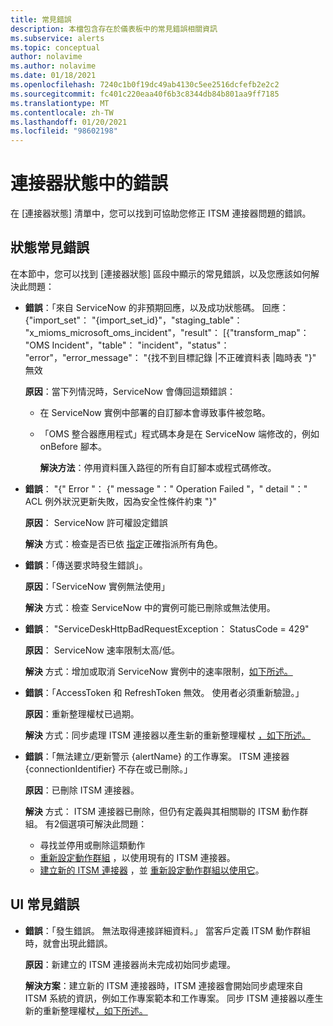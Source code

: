 ```yaml
---
title: 常見錯誤
description: 本檔包含存在於儀表板中的常見錯誤相關資訊
ms.subservice: alerts
ms.topic: conceptual
author: nolavime
ms.author: nolavime
ms.date: 01/18/2021
ms.openlocfilehash: 7240c1b0f19dc49ab4130c5ee2516dcfefb2e2c2
ms.sourcegitcommit: fc401c220eaa40f6b3c8344db84b801aa9ff7185
ms.translationtype: MT
ms.contentlocale: zh-TW
ms.lasthandoff: 01/20/2021
ms.locfileid: "98602198"
---
```

# <a name="errors-in-the-connector-status"></a>連接器狀態中的錯誤

在 [連接器狀態] 清單中，您可以找到可協助您修正 ITSM 連接器問題的錯誤。

## <a name="status-common-errors"></a>狀態常見錯誤

在本節中，您可以找到 [連接器狀態] 區段中顯示的常見錯誤，以及您應該如何解決此問題：

* **錯誤**：「來自 ServiceNow 的非預期回應，以及成功狀態碼。 回應： {"import_set"： "{import_set_id}"，"staging_table"： "x_mioms_microsoft_oms_incident"，"result"： [{"transform_map"： "OMS Incident"，"table"： "incident"，"status"： "error"，"error_message"： "{找不到目標記錄 |不正確資料表 |臨時表 "}" 無效

    **原因**：當下列情況時，ServiceNow 會傳回這類錯誤：
  * 在 ServiceNow 實例中部署的自訂腳本會導致事件被忽略。
  * 「OMS 整合器應用程式」程式碼本身是在 ServiceNow 端修改的，例如 onBefore 腳本。

    **解決方法**：停用資料匯入路徑的所有自訂腳本或程式碼修改。

* **錯誤**： "{" Error "： {" message "：" Operation Failed "，" detail "：" ACL 例外狀況更新失敗，因為安全性條件約束 "}"

    **原因**： ServiceNow 許可權設定錯誤

    **解決** 方式：檢查是否已依 [指定](itsmc-connections-servicenow.md#install-the-user-app-and-create-the-user-role)正確指派所有角色。

* **錯誤**：「傳送要求時發生錯誤」。

    **原因**：「ServiceNow 實例無法使用」

    **解決** 方式：檢查 ServiceNow 中的實例可能已刪除或無法使用。

* **錯誤**： "ServiceDeskHttpBadRequestException： StatusCode = 429"

    **原因**： ServiceNow 速率限制太高/低。

    **解決** 方式：增加或取消 ServiceNow 實例中的速率限制，[如下所述。](https://docs.servicenow.com/bundle/london-application-development/page/integrate/inbound-rest/task/investigate-rate-limit-violations.html)

* **錯誤**：「AccessToken 和 RefreshToken 無效。 使用者必須重新驗證。」

    **原因**：重新整理權杖已過期。

    **解決** 方式：同步處理 ITSM 連接器以產生新的重新整理權杖 [，如下所述。](./itsmc-resync-servicenow.md)

* **錯誤**：「無法建立/更新警示 {alertName} 的工作專案。 ITSM 連接器 {connectionIdentifier} 不存在或已刪除。」

    **原因**：已刪除 ITSM 連接器。

    **解決** 方式： ITSM 連接器已刪除，但仍有定義與其相關聯的 ITSM 動作群組。 有2個選項可解決此問題：
  * 尋找並停用或刪除這類動作
  * [重新設定動作群組](./itsmc-definition.md#create-itsm-work-items-from-azure-alerts) ，以使用現有的 ITSM 連接器。
  * [建立新的 ITSM 連接器](./itsmc-definition.md#create-an-itsm-connection) ，並 [重新設定動作群組以使用它](itsmc-definition.md#create-itsm-work-items-from-azure-alerts)。

## <a name="ui-common-errors"></a>UI 常見錯誤

* **錯誤**：「發生錯誤。 無法取得連接詳細資料。」 當客戶定義 ITSM 動作群組時，就會出現此錯誤。

    **原因**：新建立的 ITSM 連接器尚未完成初始同步處理。

    **解決方案**：建立新的 ITSM 連接器時，ITSM 連接器會開始同步處理來自 ITSM 系統的資訊，例如工作專案範本和工作專案。 同步 ITSM 連接器以產生新的重新整理權杖[，如下所述。](./itsmc-resync-servicenow.md)
